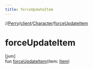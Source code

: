 ```yaml
---
title: forceUpdateItem
---
```

//[Perry](../../../index.html)/[client](../index.html)/[Character](index.html)/[forceUpdateItem](force-update-item.html)



# forceUpdateItem



[jvm]\
fun [forceUpdateItem](force-update-item.html)(item: [Item](../../client.inventory/-item/index.html))





